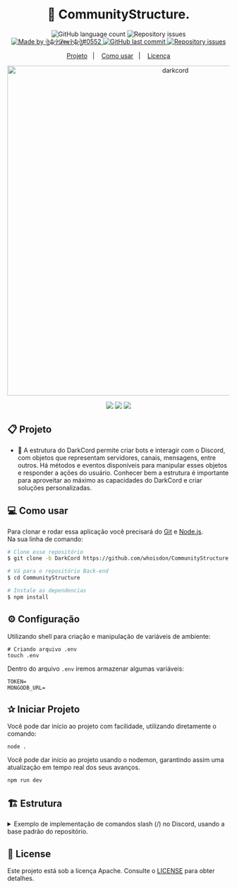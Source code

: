 <h1 align="center"> 
	🔐 CommunityStructure.
</h1>
<p align="center">
  <img alt="GitHub language count" src="https://img.shields.io/github/languages/count/whoisdon/CommunityStructure?color=%2304D361">
	
  <img alt="Repository issues" src="https://img.shields.io/github/languages/top/whoisdon/CommunityStructure">	
	
  <a href="https://discord.gg/3Cps7AuNQ6">
    <img alt="Made by ঔৣ☬✞𝓓𝖔𝖓✞☬ঔৣ#0552" src="https://img.shields.io/badge/made%20by-whoisdon-%2304D361">
  </a>

  <a href="https://github.com/whoisdon/APIExpress/commits/master">
    <img alt="GitHub last commit" src="https://img.shields.io/github/last-commit/whoisdon/CommunityStructure">
  </a>

  <a href="https://github.com/whoisdon/APIExpress/issues">
    <img alt="Repository issues" src="https://img.shields.io/github/issues/whoisdon/CommunityStructure">
  </a>
</p>

<p align="center">
  <a href="#-projeto">Projeto</a>&nbsp;&nbsp;&nbsp;|&nbsp;&nbsp;&nbsp;
  <a href="#-como-usar">Como usar</a>&nbsp;&nbsp;&nbsp;|&nbsp;&nbsp;&nbsp;
  <a href="#-license">Licença</a>
</p>

<p align="center">
   <img src="https://i.imgur.com/8eQ4xSd.png" width="746" alt="darkcord">
</p>

<p align="center">
   <a href="https://discord.com/users/630493603575103519" target="_blank"><img src="https://img.shields.io/badge/Discord-7289DA?style=for-the-badge&logo=discord&logoColor=white" target="_blank"></a>
   <a href="https://discord.com/users/630493603575103519" target="_blank"><img src="https://img.shields.io/github/followers/JustAWaifuHunter?style=for-the-badge&logo=github&color=blue" target="_blank"></a>
   <a href="https://darkcord.denkylabs.com" target="_blank"><img src="https://img.shields.io/badge/Darkcord-black?style=for-the-badge&logo=discord&logoColor=white" target="_blank"></a>
</p>

## 📋 Projeto

* 🔐 A estrutura do DarkCord permite criar bots e interagir com o Discord, com objetos que representam servidores, canais, mensagens, entre outros. Há métodos e eventos disponíveis para manipular esses objetos e responder a ações do usuário. Conhecer bem a estrutura é importante para aproveitar ao máximo as capacidades do DarkCord e criar soluções personalizadas. <br>

## 💻 Como usar

Para clonar e rodar essa aplicação você precisará do [Git](https://git-scm.com) e [Node.js](https://nodejs.org/en/download/). 
<br>
Na sua linha de comando:

```bash
# Clone esse repositório
$ git clone -b DarkCord https://github.com/whoisdon/CommunityStructure.git
```
```bash
# Vá para o repositório Back-end
$ cd CommunityStructure
```
```bash
# Instale as dependencias
$ npm install
```

## ⚙️ Configuração

Utilizando shell para criação e manipulação de variáveis de ambiente:
```shell
# Criando arquivo .env
touch .env
```
Dentro do arquivo `.env` iremos armazenar algumas variáveis:
```
TOKEN=
MONGODB_URL=
```

## ✰ Iniciar Projeto

Você pode dar início ao projeto com facilidade, utilizando diretamente o comando:
```
node .
```
Você pode dar início ao projeto usando o nodemon, garantindo assim uma atualização em tempo real dos seus avanços.
```bash
npm run dev
```

## 🏗️ Estrutura
<details>
  <summary>Exemplo de implementação de comandos slash (/) no Discord, usando a base padrão do repositório.</summary>

```js
import Commands from '../../Handlers/CommandsMap.js';

export default class extends Commands {
  constructor(client) {
    super(client, {
      name: 'ping',
      description: 'Veja o ping do bot'
    });
  }
   run(interaction) {
     
    const latency = performance.now();
     
    interaction
      .editOriginalReply({
      content: 'Calculando sa bosta'
      })
      .then(() => {
       const textPing = `Latência da minha WS: \`${this.client.websocket.ping}ms\`\nLatência da Resposta: \`${
          (performance.now() - latency) >> 0
        }ms\``;

        interaction.editOriginalReply({
          content: textPing
        });

      });
  };
};
```
</details>

## 📝 License

Este projeto está sob a licença Apache. Consulte o [LICENSE](LICENSE) para obter detalhes.

